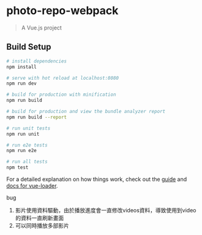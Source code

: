 # photo-repo-webpack

> A Vue.js project

## Build Setup

``` bash
# install dependencies
npm install

# serve with hot reload at localhost:8080
npm run dev

# build for production with minification
npm run build

# build for production and view the bundle analyzer report
npm run build --report

# run unit tests
npm run unit

# run e2e tests
npm run e2e

# run all tests
npm test
```

For a detailed explanation on how things work, check out the [guide](http://vuejs-templates.github.io/webpack/) and [docs for vue-loader](http://vuejs.github.io/vue-loader).



bug
1. 影片使用資料驅動，由於播放進度會一直修改videos資料，導致使用到video的資料一直刷新畫面
2. 可以同時播放多部影片